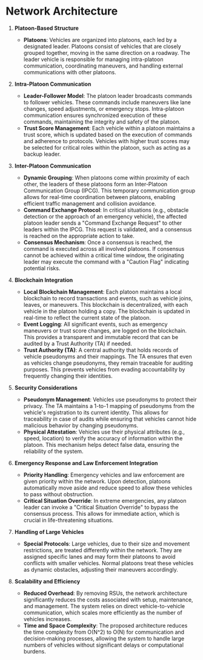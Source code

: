 # Network Architecture 

1. **Platoon-Based Structure**
   - **Platoons**: Vehicles are organized into platoons, each led by a designated leader. Platoons consist of vehicles that are closely grouped together, moving in the same direction on a roadway. The leader vehicle is responsible for managing intra-platoon communication, coordinating maneuvers, and handling external communications with other platoons.

2. **Intra-Platoon Communication**
   - **Leader-Follower Model**: The platoon leader broadcasts commands to follower vehicles. These commands include maneuvers like lane changes, speed adjustments, or emergency stops. Intra-platoon communication ensures synchronized execution of these commands, maintaining the integrity and safety of the platoon.
   - **Trust Score Management**: Each vehicle within a platoon maintains a trust score, which is updated based on the execution of commands and adherence to protocols. Vehicles with higher trust scores may be selected for critical roles within the platoon, such as acting as a backup leader.

3. **Inter-Platoon Communication**
   - **Dynamic Grouping**: When platoons come within proximity of each other, the leaders of these platoons form an Inter-Platoon Communication Group (IPCG). This temporary communication group allows for real-time coordination between platoons, enabling efficient traffic management and collision avoidance.
   - **Command Exchange Protocol**: In critical situations (e.g., obstacle detection or the approach of an emergency vehicle), the affected platoon leader sends a "Command Exchange Request" to other leaders within the IPCG. This request is validated, and a consensus is reached on the appropriate action to take.
   - **Consensus Mechanism**: Once a consensus is reached, the command is executed across all involved platoons. If consensus cannot be achieved within a critical time window, the originating leader may execute the command with a "Caution Flag" indicating potential risks.

4. **Blockchain Integration**
   - **Local Blockchain Management**: Each platoon maintains a local blockchain to record transactions and events, such as vehicle joins, leaves, or maneuvers. This blockchain is decentralized, with each vehicle in the platoon holding a copy. The blockchain is updated in real-time to reflect the current state of the platoon.
   - **Event Logging**: All significant events, such as emergency maneuvers or trust score changes, are logged on the blockchain. This provides a transparent and immutable record that can be audited by a Trust Authority (TA) if needed.
   - **Trust Authority (TA)**: A central authority that holds records of vehicle pseudonyms and their mappings. The TA ensures that even as vehicles change pseudonyms, they remain traceable for auditing purposes. This prevents vehicles from evading accountability by frequently changing their identities.

5. **Security Considerations**
   - **Pseudonym Management**: Vehicles use pseudonyms to protect their privacy. The TA maintains a 1-to-1 mapping of pseudonyms from the vehicle's registration to its current identity. This allows for traceability in case of audits while ensuring that vehicles cannot hide malicious behavior by changing pseudonyms.
   - **Physical Attestation**: Vehicles use their physical attributes (e.g., speed, location) to verify the accuracy of information within the platoon. This mechanism helps detect false data, ensuring the reliability of the system.

6. **Emergency Response and Law Enforcement Integration**
   - **Priority Handling**: Emergency vehicles and law enforcement are given priority within the network. Upon detection, platoons automatically move aside and reduce speed to allow these vehicles to pass without obstruction.
   - **Critical Situation Override**: In extreme emergencies, any platoon leader can invoke a "Critical Situation Override" to bypass the consensus process. This allows for immediate action, which is crucial in life-threatening situations.

7. **Handling of Large Vehicles**
   - **Special Protocols**: Large vehicles, due to their size and movement restrictions, are treated differently within the network. They are assigned specific lanes and may form their platoons to avoid conflicts with smaller vehicles. Normal platoons treat these vehicles as dynamic obstacles, adjusting their maneuvers accordingly.

8. **Scalability and Efficiency**
   - **Reduced Overhead**: By removing RSUs, the network architecture significantly reduces the costs associated with setup, maintenance, and management. The system relies on direct vehicle-to-vehicle communication, which scales more efficiently as the number of vehicles increases.
   - **Time and Space Complexity**: The proposed architecture reduces the time complexity from O(N^2) to O(N) for communication and decision-making processes, allowing the system to handle large numbers of vehicles without significant delays or computational burdens.
